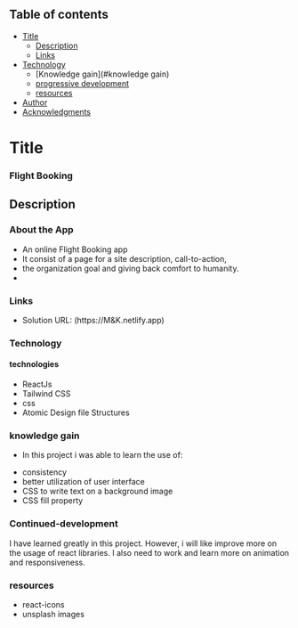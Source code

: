 ## Table of contents

- [Title](#title)
  - [Description](#Description)
  - [Links](#links)
- [Technology](#Technology)
  - [Knowledge gain](#knowledge gain)
  - [progressive development](#progressive-development)
  - [ resources](#resources)
- [Author](#author)
- [Acknowledgments](#acknowledgments)

# Title

### Flight Booking

## Description

### About the App

- An online Flight Booking app
- It consist of a page for a site description, call-to-action,
- the organization goal and giving back comfort to humanity.
-

### Links

- Solution URL: (https://M&K.netlify.app)

### Technology

#### technologies

- ReactJs
- Tailwind CSS
- css
- Atomic Design file Structures

### knowledge gain

- In this project i was able to learn the use of:

* consistency
* better utilization of user interface
* CSS to write text on a background image
* CSS fill property

### Continued-development

I have learned greatly in this project. However, i will like improve more on the usage of react libraries. I also need to work and learn more on animation and responsiveness.

### resources

- react-icons
- unsplash images
